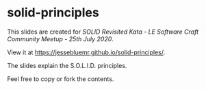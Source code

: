 # solid-principles

This slides are created for _SOLID Revisited Kata - LE Software Craft Community Meetup - 25th July 2020_.

View it at <https://jessebluemr.github.io/solid-principles/>.

The slides explain the S.O.L.I.D. principles.

Feel free to copy or fork the contents.
